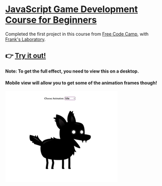# [JavaScript Game Development Course for Beginners](https://youtu.be/GFO_txvwK_c)
Completed the first project in this course from [Free Code Camp](https://www.youtube.com/@freecodecamp), with [Frank's Laboratory](https://www.youtube.com/c/Frankslaboratory).

## 👉 [Try it out!](https://bluelotus03.github.io/JS-Dev-Course-Project-1/)
#### Note: To get the full effect, you need to view this on a desktop. 
#### Mobile view will allow you to get some of the animation frames though!

![Sprite Animation Dropdown](SpriteAnimationDropdown.gif)


